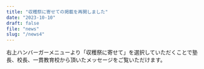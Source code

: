 ```yaml
---
title: "収穫祭に寄せての掲載を再開しました"
date: "2023-10-10"
draft: false
file: "news"
slug: "/news4"
---
```

右上ハンバーガーメニューより「収穫祭に寄せて」を選択していただくことで塾長、校長、一貫教育校から頂いたメッセージをご覧いただけます。
